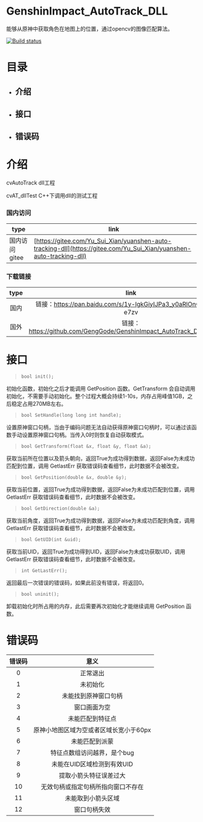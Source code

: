 # GenshinImpact_AutoTrack_DLL

能够从原神中获取角色在地图上的位置，通过opencv的图像匹配算法。

[![Build status](https://ci.appveyor.com/api/projects/status/1q2jfn373bc15raa?svg=true)](https://ci.appveyor.com/project/GengGode/genshinimpact-autotrack-dll)

# 目录

+ ## 介绍

+ ## 接口

+ ## 错误码

# 介绍

cvAutoTrack dll工程

cvAT_dllTest C++下调用dll的测试工程

### 国内访问
| type | link |
| --- | --- |
| 国内访问 gitee | [https://gitee.com/Yu_Sui_Xian/yuanshen-auto-tracking-dll](https://gitee.com/Yu_Sui_Xian/yuanshen-auto-tracking-dll) |

### 下载链接

| type | link |
| :---: | :---: |
|国内 |链接：https://pan.baidu.com/s/1y-lgkGiyIJPa3_y0aRlOnQ 提取码：e7zv |
|国外 |链接：https://github.com/GengGode/GenshinImpact_AutoTrack_DLL/releases/ |



# 接口

> `bool init();`

初始化函数，初始化之后才能调用 GetPosition 函数。GetTransform 会自动调用初始化，不需要手动初始化。整个过程大概会持续1-10s，内存占用峰值1GB，之后稳定占用270MB左右。

> `bool SetHandle(long long int handle);`

设置原神窗口句柄，当由于编码问题无法自动获得原神窗口句柄时，可以通过该函数手动设置原神窗口句柄。当传入0时则恢复自动获取模式。

> `bool GetTransform(float &x, float &y, float &a);`

获取当前所在位置以及箭头朝向，返回True为成功得到数据，返回False为未成功匹配到位置，调用 GetlastErr 获取错误码查看细节，此时数据不会被改变。

> `bool GetPosition(double &x, double &y);`

获取当前位置，返回True为成功得到数据，返回False为未成功匹配到位置，调用 GetlastErr 获取错误码查看细节，此时数据不会被改变。

> `bool GetDirection(double &a);`

获取当前角度，返回True为成功得到数据，返回False为未成功匹配到角度，调用 GetlastErr 获取错误码查看细节，此时数据不会被改变。

> `bool GetUID(int &uid);`

获取当前UID，返回True为成功得到UID，返回False为未成功获取UID，调用 GetlastErr 获取错误码查看细节，此时数据不会被改变。

> `int GetLastErr();`

返回最后一次错误的错误码，如果此前没有错误，将返回0。

> `bool uninit();`

卸载初始化时所占用的内存，此后需要再次初始化才能继续调用 GetPosition 函数。

# 错误码

| 错误码 | 意义 |
| :---: | :---: |
| 0 | 正常退出 |
| 1 | 未初始化 |
| 2 | 未能找到原神窗口句柄 |
| 3 | 窗口画面为空|
| 4 | 未能匹配到特征点|
| 5 | 原神小地图区域为空或者区域长宽小于60px |
| 6 | 未能匹配到派蒙 |
| 7 | 特征点数组访问越界，是个bug |
| 8 | 未能在UID区域检测到有效UID |
| 9 | 提取小箭头特征误差过大 |
| 10 | 无效句柄或指定句柄所指向窗口不存在 |
| 11 | 未能取到小箭头区域 |
| 12 | 窗口句柄失效 |
